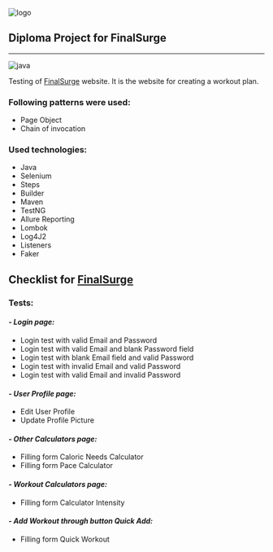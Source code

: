 <img align = "right">![logo](https://log.finalsurge.com/img/branded/finalsurge.png)<img>
## **Diploma Project for FinalSurge**
___

![java](https://img.shields.io/badge/java-v.%2011.0.10-green)

Testing of [FinalSurge](https://log.finalsurge.com/login.cshtml) website. It is the website for creating a workout plan.

### Following patterns were used:

- Page Object
- Chain of invocation

### Used technologies:

- Java
- Selenium
- Steps
- Builder
- Maven
- TestNG
- Allure Reporting
- Lombok
- Log4J2
- Listeners
- Faker


## Checklist for [FinalSurge](https://log.finalsurge.com/login.cshtml)

### Tests:

#### **_- Login page:_**

- Login test with valid Email and Password
- Login test with valid Email and blank Password field
- Login test with blank Email field and valid Password
- Login test with invalid Email and valid Password
- Login test with valid Email and invalid Password

#### **_- User Profile page:_**

- Edit User Profile
- Update Profile Picture

#### **_- Other Calculators page:_**

- Filling form Caloric Needs Calculator
- Filling form Pace Calculator

#### **_- Workout Calculators page:_**

- Filling form Calculator Intensity

#### **_- Add Workout through button Quick Add:_**

- Filling form Quick Workout

